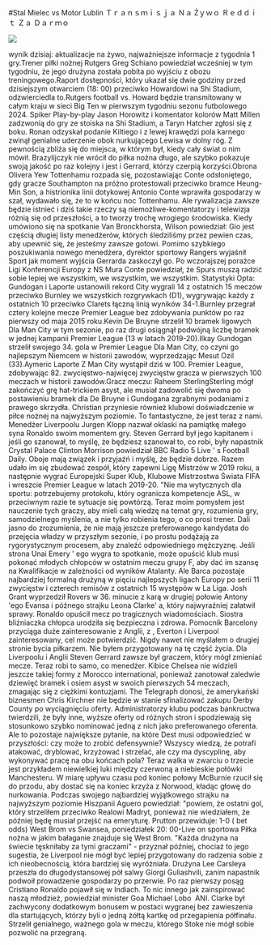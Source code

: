 #Stal Mielec vs Motor Lublin Ｔｒａｎｓｍｉｓｊａ Ｎａ Żｙｗｏ Ｒｅｄｄｉｔ Ｚａ Ｄａｒｍｏ  
  
  
[![](https://i.imgur.com/qSNzIqt.png)](https://movie.rssnews.media/XjXAeSl.php)  
  
 wynik dzisiaj: aktualizacje na żywo, najważniejsze informacje z tygodnia 1 gry.Trener piłki nożnej Rutgers Greg Schiano powiedział wcześniej w tym tygodniu, że jego drużyna została pobita po wyjściu z obozu treningowego.Raport dostępności, który ukazał się dwie godziny przed dzisiejszym otwarciem (18: 00) przeciwko Howardowi na Shi Stadium, odzwierciedla to.Rutgers football vs.
Howard będzie transmitowany w całym kraju w sieci Big Ten w pierwszym tygodniu sezonu futbolowego 2024.
Spiker Play-by-play Jason Horowitz i komentator kolorów Matt Millen zadzwonią do gry ze stoiska na Shi Stadium, a Taryn Hatcher zgłosi się z boku.
Ronan odzyskał podanie Kiltiego i z lewej krawędzi pola karnego zwinął genialne uderzenie obok nurkującego Lewisa w dolny róg.
Z pewnością zbliża się do miejsca, w którym był, kiedy cały świat o nim mówił.
Brazylijczyk nie wrócił do  piłka nożna długo, ale szybko pokazuje swoją jakość po raz kolejny i jest  i Gerrard, którzy czerpią korzyści.Obrona Olivera Yew Tottenhamu rozpada się, pozostawiając Conte odsłoniętego, gdy gracze Southampton na próżno protestowali przeciwko bramce Heung-Min Son, a histrionika linii dotykowej Antonio Conte wprawiła gospodarzy w szał, wydawało się, że to w końcu noc Tottenhamu.
Ale rywalizacja zawsze będzie istnieć i dziś takie rzeczy są niemożliwe-komentatorzy i telewizja różnią się od przeszłości, a to tworzy trochę wrogiego środowiska.
Kiedy umówiono się na spotkanie Van Bronckhorsta, Wilson powiedział: Gio jest częścią długiej listy menedżerów, których śledziliśmy przez pewien czas, aby upewnić się, że jesteśmy zawsze gotowi.
Pomimo szybkiego poszukiwania nowego menedżera, dyrektor sportowy Rangers wyjaśnił  Sport jak moment wyjścia Gerrarda zaskoczył go.
Po wczorajszej porażce Ligi Konferencji Europy z NS Mura Conte powiedział, że Spurs muszą radzić sobie lepiej we wszystkim, we wszystkim, we wszystkim.
Statystyki Opta: Gundogan i Laporte ustanowili rekord City wygrali 14 z ostatnich 15 meczów przeciwko Burnley we wszystkich rozgrywkach (D1), wygrywając każdy z ostatnich 10 przeciwko Clarets łączną linią wyników 34-1.Burnley przegrał cztery kolejne mecze Premier League bez zdobywania punktów po raz pierwszy od maja 2015 roku.Kevin De Bruyne strzelił 10 bramek ligowych Dla Man City w tym sezonie, po raz drugi osiągnął podwójną liczbę bramek w jednej kampanii Premier League (13 w latach 2019-20).Ilkay Gundogan strzelił swojego 34. gola w Premier League Dla Man City, co czyni go najlepszym Niemcem w historii zawodów, wyprzedzając Mesut Ozil (33).Aymeric Laporte Z Man City wystąpił dziś w 100. Premier League, zdobywając 82. zwycięstwo-najwięcej zwycięstw gracza w pierwszych 100 meczach w historii zawodów.Gracz meczu: Raheem SterlingSterling mógł zakończyć grę hat-trickiem asyst, ale musiał zadowolić się dwoma po postawieniu bramek dla De Bruyne i Gundogana zgrabnymi podaniami z prawego skrzydła.
Christian przyniesie również klubowi doświadczenie w piłce nożnej na najwyższym poziomie.
To fantastyczne, że jest teraz z nami.
Menedżer Liverpoolu Jurgen Klopp nazwał oklaski na pamiątkę małego syna Ronaldo swoim momentem gry.
Steven Gerrard był jego kapitanem i jeśli go szanował, to myślę, że będziesz szanował to, co robi, były napastnik Crystal Palace Clinton Morrison powiedział BBC Radio 5 Live ' s Football Daily.
Oboje mają związek i przyjaźń i myślę, że będzie dobrze.
Razem udało im się zbudować zespół, który zapewni Ligę Mistrzów w 2019 roku, a następnie wygrać Europejski Super Klub, Klubowe Mistrzostwa Świata FIFA i wreszcie Premier League w latach 2019-20.
"Nie ma wytycznych dla sportu: potrzebujemy protokołu, który ogranicza kompetencje ASL, w przeciwnym razie te sytuacje się powtórzą.
Teraz moim pomysłem jest nauczenie tych graczy, aby mieli całą wiedzę na temat gry, rozumienia gry, samodzielnego myślenia, a nie tylko robienia tego, o co prosi trener.
Dali jasno do zrozumienia, że nie mają jeszcze preferowanego kandydata do przejęcia władzy w przyszłym sezonie, i po prostu podążają za rygorystycznym procesem, aby znaleźć odpowiedniego mężczyznę.
Jeśli strona Unai Emery ' ego wygra to spotkanie, może opuścić  klub musi pokonać młodych chłopców w ostatnim meczu grupy F, aby dać im szansę na Kwalifikacje w zależności od wyników Atalanty.
Ale Barca pozostaje najbardziej formalną drużyną w pięciu najlepszych ligach Europy po serii 11 zwycięstw i czterech remisów z ostatnich 15 występów w La Liga.
Josh Grant wyprzedził Rovers w 36. minucie z karą w drugiej połowie Antony 'ego Evansa i późnego strajku Leona Clarke' a, który najwyraźniej załatwił sprawy.
Ronaldo opuścił mecz po tragicznych wiadomościach.
Siostra bliźniaczka chłopca urodziła się bezpieczna i zdrowa.
Pomocnik Barcelony  przyciąga duże zainteresowanie z Anglii, z , Everton i Liverpool zainteresowany, cel może potwierdzić.
Nigdy nawet nie myślałem o drugiej stronie bycia piłkarzem.
Nie byłem przygotowany na tę część życia.
Dla Liverpoolu i Anglii Steven Gerrard zawsze był graczem, który mógł zmieniać mecze.
Teraz robi to samo, co  menedżer.
Kibice Chelsea nie widzieli jeszcze takiej formy z Morocco international, ponieważ zanotował zaledwie dziewięć bramek i osiem asyst w swoich pierwszych 54 meczach, zmagając się z ciężkimi kontuzjami.
The Telegraph donosi, że amerykański biznesmen Chris Kirchner nie będzie w stanie sfinalizować zakupu Derby County po wyciągnięciu oferty.
Administratorzy klubu podczas bankructwa twierdzili, że były inne, wyższe oferty od różnych stron i spodziewają się stosunkowo szybko nominować jedną z nich jako preferowanego oferenta.
Ale to pozostaje największe pytanie, na które Dest musi odpowiedzieć w przyszłości: czy może to zrobić defensywnie? Wszyscy wiedzą, że potrafi atakować, dryblować, krzyżować i strzelać, ale czy ma dyscyplinę, aby wykonywać pracę na obu końcach pola?
Teraz walka w zwarciu o trzecie jest przykładem niewielkiej luki między czerwoną a  niebieskie połówki Manchesteru.
W miarę upływu czasu pod koniec połowy McBurnie rzucił się do przodu, aby dostać się na koniec krzyża z Norwood, kładąc głowę do nurkowania.
Podczas swojego najbardziej wyjątkowego strajku na najwyższym poziomie Hiszpanii Aguero powiedział: "powiem, że ostatni gol, który strzeliłem przeciwko Realowi Madryt, ponieważ nie wiedziałem, że później będę musiał przejść na emeryturę.
Prutton przewiduje: 1-0 ( bet odds) West Brom vs Swansea, poniedziałek 20: 00-Live on  sportowa Piłka nożna w jakim bałaganie znajduje się West Brom.
"Każda drużyna na świecie tęskniłaby za tymi graczami" - przyznał później, chociaż to jego sugestia, że Liverpool nie mógł być lepiej przygotowany do radzenia sobie z ich nieobecnością, która bardziej się wyróżniała.
Drużyna Lee Carsleya przeszła do długodystansowej pół salwy Giorgi Guliashvili, zanim napastnik podwoił prowadzenie gospodarzy po przerwie.
Po raz pierwszy posąg Cristiano Ronaldo pojawił się w Indiach.
To nic innego jak zainspirować naszą młodzież, powiedział minister Goa Michael Lobo&nbsp; ANI.
Clarke był zachwycony dodatkowym bonusem w postaci wygranej bez zawieszenia dla startujących, którzy byli o jedną żółtą kartkę od przegapienia półfinału.
Strzelił genialnego, ważnego gola w meczu, którego Stoke nie mógł sobie pozwolić na przegraną.